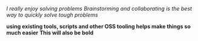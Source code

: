 *I really enjoy solving problems*
_Brainstorming and collaborating is the best way to quickly solve tough problems_

**using existing tools, scripts and other OSS tooling helps make things so much easier**
__This will also be bold__

